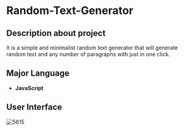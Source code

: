 # Random-Text-Generator


## Description about project 


It is a simple and minimalist random text generator that will generate random text and any number of paragraphs with just in one click. 

## Major Language
- **JavaScript**

## User Interface 

![5615](https://user-images.githubusercontent.com/86045021/180800086-bda43c45-be8e-44ef-98e2-bf91f7a70541.JPG)
